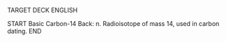 TARGET DECK
ENGLISH

START
Basic
Carbon-14
Back: n. Radioisotope of mass 14, used in carbon dating.
END
